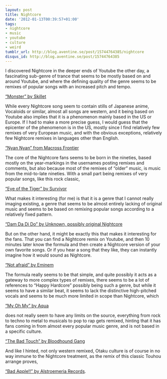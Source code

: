 ```yaml
---
layout: post
title: Nightcore
date: '2012-01-13T00:39:57+01:00'
tags:
- nightcore
- music
- youtube
- culture
- weird
tumblr_url: http://blog.aventine.se/post/15744764385/nightcore
disqus_id: http://blog.aventine.se/post/15744764385
---
```

I discovered Nightcore in the deeper ends of Youtube the other day, a fascinating sub-genre of trance that seems to be mostly based on and around Youtube, and where the defining quality of the genre seems to be remixes of popular songs with an increased pitch and tempo.

[&#8220;Monster&#8221; by Skillet](http://youtu.be/s5zc5nNEp94?hd=1)

While every Nightcore song seem to contain stills of Japanese anime, Vocaloids or similar, almost all songs are western, and it being based on Youtube also implies that it is a phenomenon mainly based in the US or Europe. If I had to make a more precise guess, I would guess that the epicenter of the phenomenon is in the US, mostly since I find relatively few remixes of very European music, and with the obvious exceptions, relatively few Nightcore remixes in languages other than English.

[&#8220;Nyan Nyan&#8221; from Macross Frontier](http://youtu.be/rvBOfA8YvKU?hd=1)

The core of the Nightcore fans seems to be born in the nineties, based mostly on the year-markings in the usernames posting remixes and comments, but also because most of the remixes of &#8220;older&#8221; music, is music from the mid-to-late nineties. With a small part being remixes of very popular songs, like this rock classic,

[&#8220;Eye of the Tiger&#8221; by Survivor](http://youtu.be/lJAh68a86JY?hd=1)

What makes it interesting (for me) is that it is a genre that I cannot really imaging existing, a genre that seems to be almost entirely lacking of original music and seems to be based on remixing popular songs according to a relatively fixed pattern.

[&#8220;Dam Da Di Do&#8221; by Unknown, possibly original Nightcore](http://youtu.be/BiaQcca-2l0?hd=1)

But on the other hand, it might be exactly this that makes it interesting for the fans. That you can find a Nightcore remix on Youtube, and then 10 minutes later know the formula and then create a Nightcore version of your own favorite songs. Or if you hear a song that they like, they can instantly imagine how it would sound as Nightcore.

[&#8220;Not afraid&#8221; by Eminem](http://youtu.be/TY-R9e7u5y4?hd=1)

The formula really seems to be that simple, and quite possibly it acts as a gateway to more complex types of remixes, there seems to be a lot of references to &#8220;Happy Hardcore&#8221; possibly being such a genre, but while it seems to have a similar beat, it seems to lack the distinctive high-pitched vocals and seems to be much more limited in scope than Nightcore, which

[&#8220;My Oh My&#8221; by Aqua](http://youtu.be/IZ01kRvuy5I?hd=1)

does not really seem to have any limits on the source, everything from rock to techno to metal to musicals to pop to rap gets remixed, hinting that it has fans coming in from almost every popular music genre, and is not based in a specific culture.

[&#8220;The Bad Touch&#8221; by Bloodhound Gang](http://youtu.be/xmuBUXshCLg?hd=1)

And like I hinted, not only western remixed, Otaku culture is of course in no way immune to the Nightcore treatment, as the remix of this classic Touhou arrange proves,

[&#8220;Bad Apple!!&#8221; by Alstroemeria Records](http://youtu.be/CcbjfifQ35w?hd=1).
